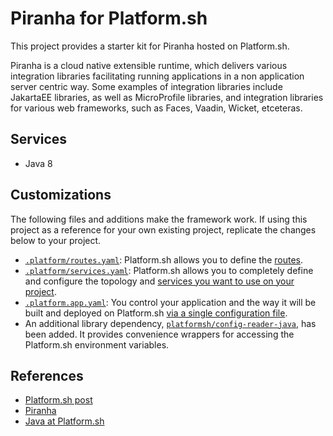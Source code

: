 # Piranha for Platform.sh


This project provides a starter kit for Piranha hosted on Platform.sh.

Piranha is a cloud native extensible runtime, which delivers various integration libraries facilitating running applications in a non application server centric way. Some examples of integration libraries include JakartaEE libraries, as well as MicroProfile libraries, and integration libraries for various web frameworks, such as Faces, Vaadin, Wicket, etceteras.


## Services

* Java 8

## Customizations

The following files and additions make the framework work.  If using this project as a reference for your own existing project, replicate the changes below to your project.

* [`.platform/routes.yaml`](.platform/routes.yaml): Platform.sh allows you to define the [routes](https://docs.platform.sh/configuration/routes.html).
* [`.platform/services.yaml`](.platform/services.yaml):  Platform.sh allows you to completely define and configure the topology and [services you want to use on your project](https://docs.platform.sh/configuration/services.html).
* [`.platform.app.yaml`](.platform.app.yaml): You control your application and the way it will be built and deployed on Platform.sh [via a single configuration file](https://docs.platform.sh/configuration/app-containers.html).
* An additional library dependency, [`platformsh/config-reader-java`](https://github.com/platformsh/config-reader-java), has been added.  It provides convenience wrappers for accessing the Platform.sh environment variables.

## References

* [Platform.sh post](https://platform.sh/blog/2019/java-hello-world-at-platform.sh/)
* [Piranha](https://piranha.cloud/)
* [Java at Platform.sh](https://docs.platform.sh/languages/java.html)